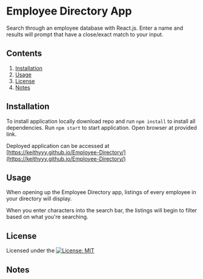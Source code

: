 # Employee Directory App

Search through an employee database with React.js. 
Enter a name and results will prompt that have a close/exact match to your input.

## Contents

1. [Installation](#installation)
2. [Usage](#usage)
3. [License](#license)
4. [Notes](#notes)

## Installation
To install application locally download repo and run `npm install` to install all dependencies. Run `npm start` to start application. Open browser at provided link.

Deployed application can be accessed at [https://keithyyy.github.io/Employee-Directory/](https://keithyyy.github.io/Employee-Directory/)

## Usage

When opening up the Employee Directory app, listings of every employee in your directory will display. 

When you enter characters into the search bar, the listings will begin to filter based on what you're searching.

## License

Licensed under the [![License: MIT](https://img.shields.io/badge/License-MIT-yellow.svg)](https://opensource.org/licenses/MIT)

## Notes